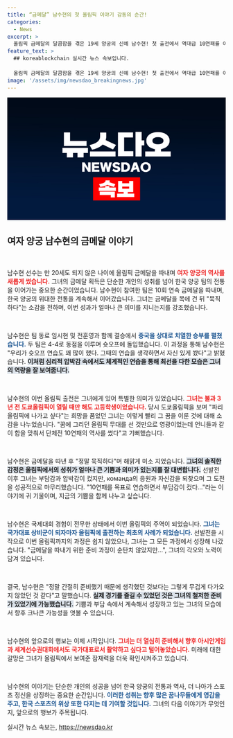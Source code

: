 ```yaml
---
title: “금메달” 남수현의 첫 올림픽 이야기 감동의 순간!
categories:
  - News
excerpt: >
  올림픽 금메달의 달콤함을 겪은 19세 양궁의 신예 남수현! 첫 출전에서 역대급 10연패를 이룬 그녀의 이야기는 희망과 열정으로 가득하다. 여성 양궁의 새로운 전설이 시작된다!
feature_text: >
  ## koreablockchain 실시간 뉴스 속보입니다.

  올림픽 금메달의 달콤함을 겪은 19세 양궁의 신예 남수현! 첫 출전에서 역대급 10연패를 이룬 그녀의 이야기는 희망과 열정으로 가득하다. 여성 양궁의 새로운 전설이 시작된다!
image: '/assets/img/newsdao_breakingnews.jpg'
---
```


<p><img src="/assets/img/newsdao_breakingnews.jpg" alt="koreablockchain 속보" /></p>

<h2 data-ke-size="size26">여자 양궁 남수현의 금메달 이야기</h2>

<p data-ke-size="size16">&nbsp;</p>

<p>남수현 선수는 만 20세도 되지 않은 나이에 올림픽 금메달을 따내며 <b><span style="color: #ee2323;">여자 양궁의 역사를 새롭게 썼습니다.</span></b> 그녀의 금메달 획득은 단순한 개인의 성취를 넘어 한국 양궁 팀의 전통을 이어가는 중요한 순간이었습니다. 남수현이 참여한 팀은 10회 연속 금메달을 따내며, 한국 양궁의 위대한 전통을 계속해서 이어갔습니다. 그녀는 금메달을 목에 건 뒤 "묵직하다"는 소감을 전하며, 이번 성과가 얼마나 큰 의미를 지니는지를 강조했습니다.</p>

<p data-ke-size="size16">&nbsp;</p>

<p>남수현은 팀 동료 임시현 및 전훈영과 함께 결승에서 <b><span style="color: #1a5490;">중국을 상대로 치열한 승부를 펼쳤습니다.</span></b> 두 팀은 4-4로 동점을 이루며 슛오프에 돌입했습니다. 이 과정을 통해 남수현은 "우리가 슛오프 연습도 꽤 많이 했다. 그때의 연습을 생각하면서 자신 있게 쐈다"고 밝혔습니다. <b><span style="background-color: #21538527;">이처럼 심리적 압박감 속에서도 체계적인 연습을 통해 최선을 다한 모습은 그녀의 역량을 잘 보여줍니다.</span></b></p>

<p data-ke-size="size16">&nbsp;</p>

<p>남수현의 이번 올림픽 출전은 그녀에게 있어 특별한 의미가 있었습니다. <b><span style="color: #ee2323;">그녀는 불과 3년 전 도쿄올림픽이 열릴 때만 해도 고등학생이었습니다.</span></b> 당시 도쿄올림픽을 보며 "파리 올림픽에 나가고 싶다"는 희망을 품었던 그녀는 이렇게 빨리 그 꿈을 이룬 것에 대해 소감을 나누었습니다. "꿈에 그리던 올림픽 무대를 선 것만으로 영광이었는데 언니들과 같이 합을 맞춰서 단체전 10연패의 역사를 썼다"고 기뻐했습니다.</p>

<p data-ke-size="size16">&nbsp;</p>

<p>남수현은 금메달을 따낸 후 "정말 묵직하다"며 해맑게 미소 지었습니다. <b><span style="background-color: #21538527;">그녀의 솔직한 감정은 올림픽에서의 성취가 얼마나 큰 기쁨과 의미가 있는지를 잘 대변합니다.</span></b> 선발전 이후 그녀는 부담감과 압박감이 컸지만, команда의 응원과 자신감을 되찾으며 그 도전을 성공적으로 마무리했습니다. "10연패를 목표로 연습하면서 부담감이 컸다..."라는 이야기에 귀 기울이며, 지금의 기쁨을 함께 나누고 싶습니다.</p>

<p data-ke-size="size16">&nbsp;</p>

<p>남수현은 국제대회 경험이 전무한 상태에서 이번 올림픽의 주역이 되었습니다. <b><span style="color: #1a5490;">그녀는 국가대표 상비군이 되자마자 올림픽에 출전하는 최초의 사례가 되었습니다.</span></b> 선발전을 시작으로 이번 올림픽까지의 과정은 쉽지 않았으나, 그녀는 그 모든 과정에서 성장해 나갔습니다. "금메달을 따내기 위한 준비 과정이 순탄치 않았지만...", 그녀의 각오와 노력이 담겨 있습니다.</p>

<p data-ke-size="size16">&nbsp;</p>

<p>결국, 남수현은 "정말 간절히 준비했기 때문에 생각했던 것보다는 그렇게 무겁게 다가오지 않았던 것 같다"고 말했습니다. <b><span style="background-color: #21538527;">실제 경기를 즐길 수 있었던 것은 그녀의 철저한 준비가 있었기에 가능했습니다.</span></b> 기쁨과 부담 속에서 계속해서 성장하고 있는 그녀의 모습에서 향후 크나큰 가능성을 엿볼 수 있습니다.</p>

<p data-ke-size="size16">&nbsp;</p>

<p>남수현의 앞으로의 행보는 이제 시작입니다. <b><span style="color: #ee2323;">그녀는 더 열심히 준비해서 향후 아시안게임과 세계선수권대회에서도 국가대표로서 활약하고 싶다고 털어놓았습니다.</span></b> 미래에 대한 갈망은 그녀가 올림픽에서 보여준 잠재력을 더욱 확인시켜주고 있습니다.</p>

<p data-ke-size="size16">&nbsp;</p>

<p>남수현의 이야기는 단순한 개인의 성공을 넘어 한국 양궁의 전통과 역사, 더 나아가 스포츠 정신을 상징하는 중요한 순간입니다. <b><span style="color: #1a5490;">이러한 성취는 향후 많은 꿈나무들에게 영감을 주고, 한국 스포츠의 위상 또한 다지는 데 기여할 것입니다.</span></b> 그녀의 다음 이야기가 무엇인지, 앞으로의 행보가 주목됩니다.</p>
실시간 뉴스 속보는, <a href="https://newsdao.kr" rel="dofollow">https://newsdao.kr</a>


